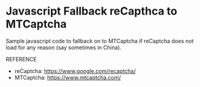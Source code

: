 # Javascript Fallback reCapthca to MTCaptcha
Sample javascript code to fallback on to MTCaptcha if reCaptcha does not load for any reason (say sometimes in China).


REFERENCE
- reCaptcha: https://www.google.com/recaptcha/ 
- MTCaptcha: https://www.mtcaptcha.com/


